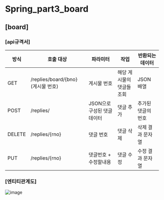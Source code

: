 # Spring_part3_board
## [board]


### [api규격서]

| 방식 | 호출 대상 | 파라미터 | 작업 | 반환되는 데이터 |
| --- | --- | --- | --- | --- |
| GET | /replies/board/{bno} (게시물 번호) | 게시물 번호 | 해당 게시물의 댓글들 조회 | JSON 배열 |
| POST | /replies/ | JSON으로 구성된 댓글 데이터 | 댓글 추가 | 추가된 댓글의 번호 |
| DELETE | /replies/{rno} | 댓글 번호 | 댓글 삭제 | 삭제 결과 문자열 |
| PUT | /replies/{rno} | 댓글번호 + 수정할내용 | 댓글 수정 | 수정 결과 문자열 |






### [엔티티관계도]

![image](https://user-images.githubusercontent.com/96537605/182355268-dd634309-de74-46b7-9c1e-f49f32fecf55.png)
